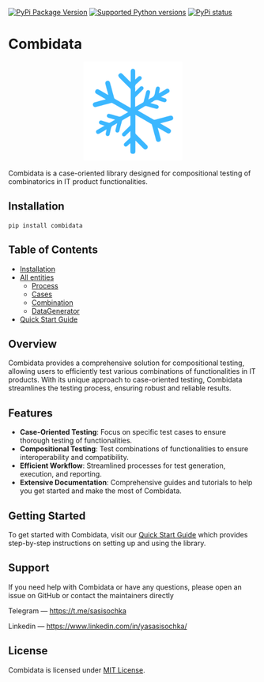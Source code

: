 [![PyPi Package Version](https://img.shields.io/pypi/v/combidata.svg)](https://pypi.python.org/pypi/combidata)
[![Supported Python versions](https://img.shields.io/pypi/pyversions/combidata.svg)](https://pypi.python.org/pypi/combidata)
[![PyPi status](https://img.shields.io/pypi/status/combidata.svg?style=flat-square)](https://pypi.python.org/pypi/combidata)

# Combidata
<p align="center">
  <img src="docs/assets/logo.svg" alt="Combidata Logo" width="200" height="200"/>
</p>
Combidata is a case-oriented library designed for compositional testing of combinatorics in IT product functionalities.

## Installation


```
pip install combidata
```

## Table of Contents

- [Installation](https://warrfie.github.io/combidata/Installation)
- [All entities](https://warrfie.github.io/combidata/Cases)
  - [Process](https://warrfie.github.io/combidata/Process)
  - [Cases](https://warrfie.github.io/combidata/Cases)
  - [Combination](https://warrfie.github.io/combidata/Combination)
  - [DataGenerator](https://warrfie.github.io/combidata/DataGenerator)
- [Quick Start Guide](https://warrfie.github.io/combidata/QSG)

## Overview

Combidata provides a comprehensive solution for compositional testing, allowing users to efficiently test various combinations of functionalities in IT products. With its unique approach to case-oriented testing, Combidata streamlines the testing process, ensuring robust and reliable results.

## Features

- **Case-Oriented Testing**: Focus on specific test cases to ensure thorough testing of functionalities.
- **Compositional Testing**: Test combinations of functionalities to ensure interoperability and compatibility.
- **Efficient Workflow**: Streamlined processes for test generation, execution, and reporting.
- **Extensive Documentation**: Comprehensive guides and tutorials to help you get started and make the most of Combidata.

## Getting Started

To get started with Combidata, visit our [Quick Start Guide](https://warrfie.github.io/combidata/QSG) which provides step-by-step instructions on setting up and using the library.

## Support
If you need help with Combidata or have any questions, please open an issue on GitHub or contact the maintainers directly 

Telegram — https://t.me/sasisochka

Linkedin — https://www.linkedin.com/in/yasasisochka/

## License

Combidata is licensed under [MIT License](LICENSE).